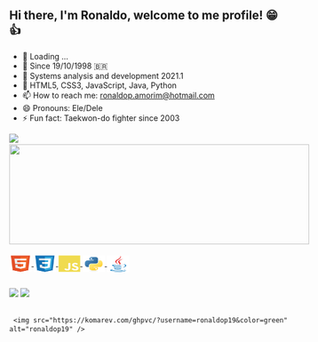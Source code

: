 ## Hi there, I'm Ronaldo, welcome to me profile! 😁👍

- 🔭 Loading ...
- 📅 Since 19/10/1998 🇧🇷
- 🌱 Systems analysis and development 2021.1
- 📖 HTML5, CSS3, JavaScript, Java, Python
- 📫 How to reach me: ronaldop.amorim@hotmail.com
- 😄 Pronouns: Ele/Dele
- ⚡ Fun fact: Taekwon-do fighter since 2003

<div style="display: flex">
  <a href="https://github.com/ronaldop19">
  <img height="180em" src="https://github-readme-stats.vercel.app/api?username=ronaldop19&show_icons=true&theme=midnight-purple&include_all_commits=true&count_private=true"/>
  <img height="180em" width="540x" src="https://github-readme-stats.vercel.app/api/top-langs/?username=ronaldop19&layout=compact&langs_count=7&theme=midnight-purple"/>
</div>
   
  <div style="display: inline_block"><br>
  <img align="center" alt="Ronaldo-HTML" height="30" width="40" src="https://raw.githubusercontent.com/devicons/devicon/master/icons/html5/html5-original.svg">
  <img align="center" alt="Ronaldo-CSS" height="30" width="40" src="https://raw.githubusercontent.com/devicons/devicon/master/icons/css3/css3-original.svg">
  <img align="center" alt="Ronaldo-Js" height="30" width="40" src="https://raw.githubusercontent.com/devicons/devicon/master/icons/javascript/javascript-plain.svg">
  <img align="center" alt="Ronaldo-Python" height="30" width="40" src="https://raw.githubusercontent.com/devicons/devicon/master/icons/python/python-original.svg">
  <img align="center" alt="Ronaldo-Java" height="30" width="40" src="https://raw.githubusercontent.com/devicons/devicon/master/icons/java/java-original.svg"> 
</div>

  ##
  
  <div> 
    
  <a href="https://instagram.com/itf.amorim" target="_blank"><img src="https://img.shields.io/badge/-Instagram-%23E4405F?style=for-the-badge&logo=instagram&logoColor=white" target="_blank"></a>
  <a href="https://www.linkedin.com/in/ronaldo-amorim-861655234/" target="_blank"><img src="https://img.shields.io/badge/-LinkedIn-%230077B5?style=for-the-badge&logo=linkedin&logoColor=white" target="_blank"></a> 

 ##
    
     <img src="https://komarev.com/ghpvc/?username=ronaldop19&color=green" alt="ronaldop19" /> 
